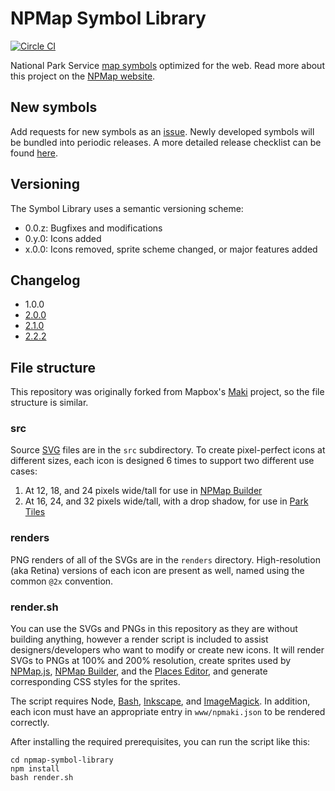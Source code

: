 # NPMap Symbol Library

[![Circle CI](https://circleci.com/gh/nationalparkservice/npmap-symbol-library.svg?style=svg)](https://circleci.com/gh/nationalparkservice/npmap-symbol-library)

National Park Service [map symbols](http://www.nps.gov/hfc/carto/map-symbols.cfm) optimized for the web. Read more about this project on the [NPMap website](http://www.nps.gov/npmap/tools/npmap-symbol-library/).

## New symbols

Add requests for new symbols as an [issue](https://github.com/nationalparkservice/npmap-symbol-library/issues/new). Newly developed symbols will be bundled into periodic releases. A more detailed release checklist can be found [here](https://github.com/nationalparkservice/npmap-symbol-library/wiki/Symbol-Library-release-checklist).

## Versioning

The Symbol Library uses a semantic versioning scheme:

* 0.0.z: Bugfixes and modifications
* 0.y.0: Icons added
* x.0.0: Icons removed, sprite scheme changed, or major features added

## Changelog

* 1.0.0
* [2.0.0](https://github.com/nationalparkservice/npmap-symbol-library/issues?q=is%3Aclosed+milestone%3A%22Release+2.0.0%22)
* [2.1.0](https://github.com/nationalparkservice/npmap-symbol-library/issues?q=is%3Aclosed+milestone%3A%22Release+2.1.0%22)
* [2.2.2](https://github.com/nationalparkservice/npmap-symbol-library/issues?q=is%3Aclosed+milestone%3A%22Release+2.2.0%22)


## File structure

This repository was originally forked from Mapbox's [Maki](https://github.com/mapbox/maki) project, so the file structure is similar.

### src

Source [SVG](http://en.wikipedia.org/wiki/Scalable_Vector_Graphics) files are in the `src` subdirectory. To create pixel-perfect icons at different sizes, each icon is designed 6 times to support two different use cases:

1. At 12, 18, and 24 pixels wide/tall for use in [NPMap Builder](https://github.com/nationalparkservice/npmap-builder/)
2. At 16, 24, and 32 pixels wide/tall, with a drop shadow, for use in [Park Tiles](https://github.com/nationalparkservice/park-tiles/)

### renders

PNG renders of all of the SVGs are in the `renders` directory. High-resolution (aka Retina) versions of each icon are present as well, named using the common `@2x` convention.

### render.sh

You can use the SVGs and PNGs in this repository as they are without building anything, however a render script is included to assist designers/developers who want to modify or create new icons. It will render SVGs to PNGs at 100% and 200% resolution, create sprites used by [NPMap.js](https://github.com/nationalparkservice/npmap.js), [NPMap Builder](https://github.com/nationalparkservice/npmap-builder), and the [Places Editor](https://github.com/nationalparkservice/places-editor), and generate corresponding CSS styles for the sprites.

The script requires Node, [Bash](http://www.gnu.org/software/bash/bash.html), [Inkscape](http://inkscape.org), and [ImageMagick](http://www.imagemagick.org/). In addition, each icon must have an appropriate entry in `www/npmaki.json` to be rendered correctly.

After installing the required prerequisites, you can run the script like this:

    cd npmap-symbol-library
    npm install
    bash render.sh
